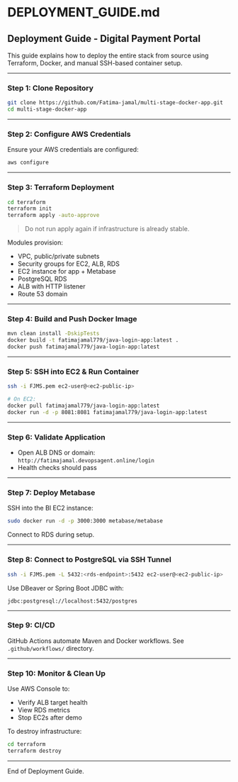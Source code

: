 # DEPLOYMENT\_GUIDE.md

## Deployment Guide - Digital Payment Portal

This guide explains how to deploy the entire stack from source using Terraform, Docker, and manual SSH-based container setup.

---

### Step 1: Clone Repository

```bash
git clone https://github.com/Fatima-jamal/multi-stage-docker-app.git
cd multi-stage-docker-app
```

---

### Step 2: Configure AWS Credentials

Ensure your AWS credentials are configured:

```bash
aws configure
```

---

### Step 3: Terraform Deployment

```bash
cd terraform
terraform init
terraform apply -auto-approve
```

> Do not run apply again if infrastructure is already stable.

Modules provision:

* VPC, public/private subnets
* Security groups for EC2, ALB, RDS
* EC2 instance for app + Metabase
* PostgreSQL RDS
* ALB with HTTP listener
* Route 53 domain

---

### Step 4: Build and Push Docker Image

```bash
mvn clean install -DskipTests
docker build -t fatimajamal779/java-login-app:latest .
docker push fatimajamal779/java-login-app:latest
```

---

### Step 5: SSH into EC2 & Run Container

```bash
ssh -i FJMS.pem ec2-user@<ec2-public-ip>

# On EC2:
docker pull fatimajamal779/java-login-app:latest
docker run -d -p 8081:8081 fatimajamal779/java-login-app:latest
```

---

### Step 6: Validate Application

* Open ALB DNS or domain: `http://fatimajamal.devopsagent.online/login`
* Health checks should pass

---

### Step 7: Deploy Metabase

SSH into the BI EC2 instance:

```bash
sudo docker run -d -p 3000:3000 metabase/metabase
```

Connect to RDS during setup.

---

### Step 8: Connect to PostgreSQL via SSH Tunnel

```bash
ssh -i FJMS.pem -L 5432:<rds-endpoint>:5432 ec2-user@<ec2-public-ip>
```

Use DBeaver or Spring Boot JDBC with:

```
jdbc:postgresql://localhost:5432/postgres
```

---

### Step 9: CI/CD

GitHub Actions automate Maven and Docker workflows. See `.github/workflows/` directory.

---

### Step 10: Monitor & Clean Up

Use AWS Console to:

* Verify ALB target health
* View RDS metrics
* Stop EC2s after demo

To destroy infrastructure:

```bash
cd terraform
terraform destroy
```

---

End of Deployment Guide.
